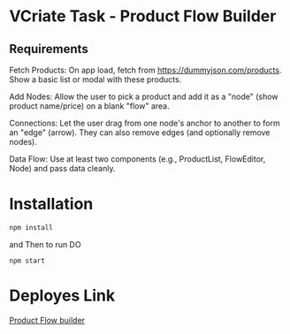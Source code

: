 # VCriate Task - Product Flow Builder

## Requirements

Fetch Products: On app load, fetch from https://dummyjson.com/products. Show a basic list or modal with these products.

Add Nodes: Allow the user to pick a product and add it as a "node" (show product name/price) on a blank "flow" area.

Connections: Let the user drag from one node's anchor to another to form an "edge" (arrow). They can also remove edges (and optionally remove nodes).

Data Flow: Use at least two components (e.g., ProductList, FlowEditor, Node) and pass data cleanly.

# Installation

```bash
npm install
```

and Then to run DO

```
npm start
```

# Deployes Link

[Product Flow builder](https://vcriate-task-dhrumil-choksi.vercel.app/)
